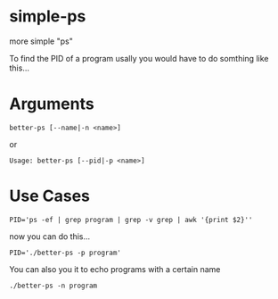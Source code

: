 # simple-ps
more simple "ps"

To find the PID of a program usally you would have to do somthing like this...

# Arguments

```better-ps [--name|-n <name>]```

or 

```Usage: better-ps [--pid|-p <name>]```

# Use Cases

```PID='ps -ef | grep program | grep -v grep | awk '{print $2}''```

now you can do this...

```PID='./better-ps -p program'```

You can also you it to echo programs with a certain name

```./better-ps -n program```

